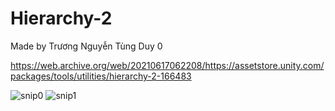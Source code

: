 # Hierarchy-2
Made by Trương Nguyễn Tùng Duy 0

https://web.archive.org/web/20210617062208/https://assetstore.unity.com/packages/tools/utilities/hierarchy-2-166483

![snip0](https://github.com/TobinCavanaugh/Hierarchy-2/assets/71297845/a814cfba-e5ab-46d9-93b8-142b9663e9c5)
![snip1](https://github.com/TobinCavanaugh/Hierarchy-2/assets/71297845/4b3c503f-53e8-4aab-9421-829678e30809)
